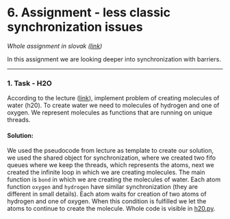 # 6. Assignment - less classic synchronization issues

_Whole assignment in slovak ([link](https://uim.fei.stuba.sk/i-ppds/6-cvicenie-menej-klasicke-synchronizacne-problemy/))_

In this assignment we are looking deeper into synchronization with barriers.

---
### 1. Task - H2O

According to the lecture ([link](https://www.youtube.com/watch?v=IOeO6RDhhac&t=2585s)), implement problem of creating molecules
of water (h20). To create water we need to molecules of hydrogen and one of oxygen. We represent molecules as 
functions that are running on unique threads.

#### Solution:

We used the pseudocode from lecture as template to create our solution, we used the shared object for synchronization,
where we created two fifo queues where we keep the threads, which represents the atoms, next we created the infinite
loop in which we are creating molecules. The main function is `bond` in which we are creating the molecules of water. Each
atom function `oxygen` and `hydrogen` have similar synchronization (they are different in small details). Each atom
waits for creation of two atoms of hydrogen and one of oxygen. When this condition is fulfilled we let the atoms to continue
to create the molecule. Whole code is visible in [h20.py](h2o.py).